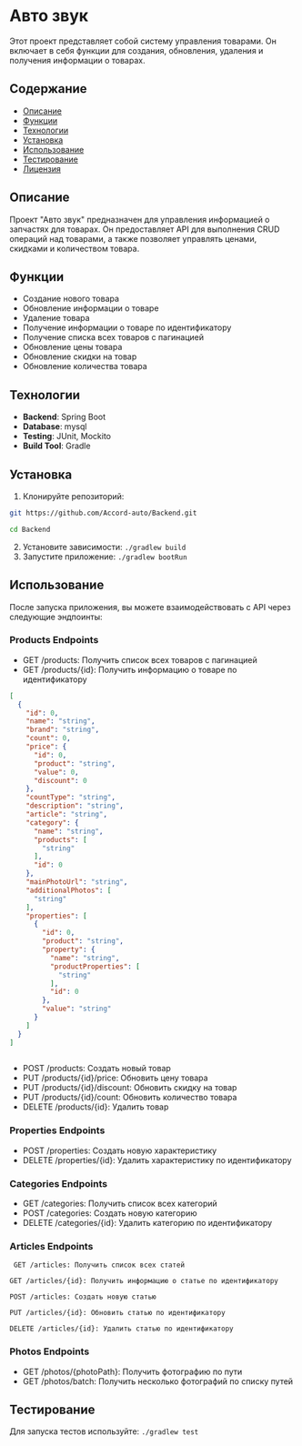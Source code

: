 # Авто звук

Этот проект представляет собой систему управления товарами.
Он включает в себя функции для создания,
обновления, удаления и получения информации о товарах.

## Содержание

- [Описание](#описание)
- [Функции](#функции)
- [Технологии](#технологии)
- [Установка](#установка)
- [Использование](#использование)
- [Тестирование](#тестирование)
- [Лицензия](#лицензия)

## Описание

Проект "Авто звук" предназначен для управления информацией о запчастях для товарах.
Он предоставляет API для выполнения CRUD операций над товарами,
а также позволяет управлять ценами, скидками и количеством товара.

## Функции

- Создание нового товара
- Обновление информации о товаре
- Удаление товара
- Получение информации о товаре по идентификатору
- Получение списка всех товаров с пагинацией
- Обновление цены товара
- Обновление скидки на товар
- Обновление количества товара

## Технологии

- **Backend**: Spring Boot
- **Database**: mysql
- **Testing**: JUnit, Mockito
- **Build Tool**: Gradle

## Установка

1. Клонируйте репозиторий:

```bash
git https://github.com/Accord-auto/Backend.git

cd Backend
```
2. Установите зависимости:
```./gradlew build```
3. Запустите приложение:
```./gradlew bootRun```

## Использование
После запуска приложения, вы можете взаимодействовать с API через следующие эндпоинты:

### Products Endpoints
*   GET /products: Получить список всех товаров с пагинацией
*   GET /products/{id}: Получить информацию о товаре по идентификатору
```json
[
  {
    "id": 0,
    "name": "string",
    "brand": "string",
    "count": 0,
    "price": {
      "id": 0,
      "product": "string",
      "value": 0,
      "discount": 0
    },
    "countType": "string",
    "description": "string",
    "article": "string",
    "category": {
      "name": "string",
      "products": [
        "string"
      ],
      "id": 0
    },
    "mainPhotoUrl": "string",
    "additionalPhotos": [
      "string"
    ],
    "properties": [
      {
        "id": 0,
        "product": "string",
        "property": {
          "name": "string",
          "productProperties": [
            "string"
          ],
          "id": 0
        },
        "value": "string"
      }
    ]
  }
]
 
```
*   POST /products: Создать новый товар
*   PUT /products/{id}/price: Обновить цену товара
*   PUT /products/{id}/discount: Обновить скидку на товар
*   PUT /products/{id}/count: Обновить количество товара
*   DELETE /products/{id}: Удалить товар

### Properties Endpoints
*   POST /properties: Создать новую характеристику
*   DELETE /properties/{id}: Удалить характеристику по идентификатору

### Categories Endpoints
*   GET /categories: Получить список всех категорий
*   POST /categories: Создать новую категорию
*   DELETE /categories/{id}: Удалить категорию по идентификатору

### Articles Endpoints

```plaintext
 GET /articles: Получить список всех статей
```
```plaintext
GET /articles/{id}: Получить информацию о статье по идентификатору
```
```plaintext
POST /articles: Создать новую статью
```
```plaintext
PUT /articles/{id}: Обновить статью по идентификатору
```
```plaintext
DELETE /articles/{id}: Удалить статью по идентификатору
```
### Photos Endpoints
*   GET /photos/{photoPath}: Получить фотографию по пути
*   GET /photos/batch: Получить несколько фотографий по списку путей

## Тестирование
Для запуска тестов используйте:
```./gradlew test```